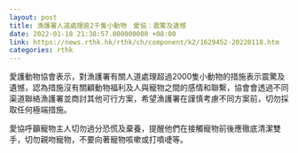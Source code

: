 ```yaml
---
layout: post
title: 漁護署人道處理逾2千隻小動物　愛協：震驚及遺憾
date: 2022-01-18 21:38:57.000000000 +08:00
link: https://news.rthk.hk/rthk/ch/component/k2/1629452-20220118.htm
categories: rthk
---
```


愛護動物協會表示，對漁護署有關人道處理超過2000隻小動物的措施表示震驚及遺憾，認為措施沒有關顧動物福利及人與寵物之間的感情和聯繫，協會會透過不同渠道聯絡漁護署並商討其他可行方案，希望漁護署在謹慎考慮不同方案前，切勿採取任何極端措施。

愛協呼籲寵物主人切勿過分恐慌及棄養，提醒他們在接觸寵物前後應徹底清潔雙手，切勿親吻寵物，不要向著寵物咳嗽或打噴啑等。

